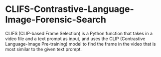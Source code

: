 # CLIFS-Contrastive-Language-Image-Forensic-Search
CLIFS (CLIP-based Frame Selection) is a Python function that takes in a video file and a text prompt as input, and uses the CLIP (Contrastive Language-Image Pre-training) model to find the frame in the video that is most similar to the given text prompt.
